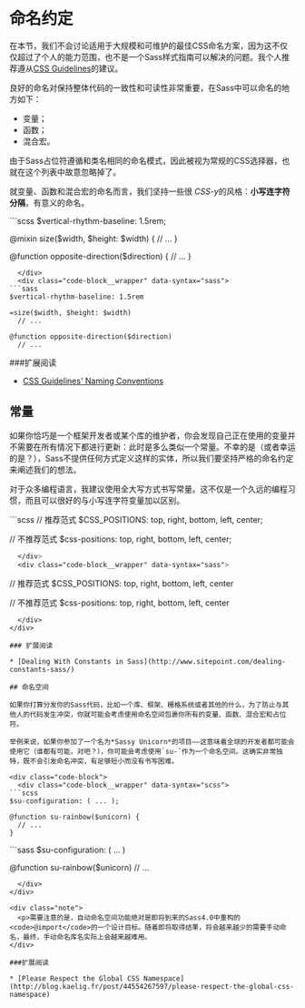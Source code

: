 # 命名约定

在本节，我们不会讨论适用于大规模和可维护的最佳CSS命名方案，因为这不仅仅超过了个人的能力范围，也不是一个Sass样式指南可以解决的问题。我个人推荐遵从[CSS Guidelines](http://cssguidelin.es/#naming-conventions)的建议。

良好的命名对保持整体代码的一致性和可读性非常重要，在Sass中可以命名的地方如下：

* 变量；
* 函数；
* 混合宏。

由于Sass占位符遵循和类名相同的命名模式，因此被视为常规的CSS选择器，也就在这个列表中故意忽略掉了。

就变量、函数和混合宏的命名而言，我们坚持一些很 *CSS-y*的风格：**小写连字符分隔**，有意义的命名。

<div class="code-block">
  <div class="code-block__wrapper" data-syntax="scss">
```scss
$vertical-rhythm-baseline: 1.5rem;

@mixin size($width, $height: $width) {
  // ...
}

@function opposite-direction($direction) {
  // ...
}
```
  </div>
  <div class="code-block__wrapper" data-syntax="sass">
```sass
$vertical-rhythm-baseline: 1.5rem

=size($width, $height: $width)
  // ...

@function opposite-direction($direction)
  // ...
```
  </div>
</div>

###扩展阅读

* [CSS Guidelines' Naming Conventions](http://cssguidelin.es/#naming-conventions)

## 常量

如果你恰巧是一个框架开发者或某个库的维护者，你会发现自己正在使用的变量并不需要在所有情况下都进行更新：此时是多么类似一个常量。不幸的是（或者幸运的是？），Sass不提供任何方式定义这样的实体，所以我们要坚持严格的命名约定来阐述我们的想法。

对于众多编程语言，我建议使用全大写方式书写常量。这不仅是一个久远的编程习惯，而且可以很好的与小写连字符变量加以区别。

<div class="code-block">
  <div class="code-block__wrapper" data-syntax="scss">
```scss
// 推荐范式
$CSS_POSITIONS: top, right, bottom, left, center;

// 不推荐范式
$css-positions: top, right, bottom, left, center;
```sass
  </div>
  <div class="code-block__wrapper" data-syntax="sass">
```
// 推荐范式
$CSS_POSITIONS: top, right, bottom, left, center

// 不推荐范式
$css-positions: top, right, bottom, left, center
```
  </div>
</div>

### 扩展阅读

* [Dealing With Constants in Sass](http://www.sitepoint.com/dealing-constants-sass/)

## 命名空间

如果你打算分发你的Sass代码，比如一个库、框架、栅格系统或者其他的什么，为了防止与其他人的代码发生冲突，你就可能会考虑使用命名空间包裹你所有的变量、函数、混合宏和占位符。

举例来说，如果你参加了一个名为*Sassy Unicorn*的项目——这意味着全球的开发者都可能会使用它（谁都有可能，对吧？），你可能会考虑使用`su-`作为一个命名空间。这确实非常独特，既不会引发命名冲突，有足够短小而没有书写困难。

<div class="code-block">
  <div class="code-block__wrapper" data-syntax="scss">
```scss
$su-configuration: ( ... );

@function su-rainbow($unicorn) {
  // ...
}
```
  </div>
  <div class="code-block__wrapper" data-syntax="sass">
```sass
$su-configuration: ( ... )

@function su-rainbow($unicorn)
  // ...
```
  </div>
</div>

<div class="note">
  <p>需要注意的是，自动命名空间功能绝对是即将到来的Sass4.0中重构的<code>@import</code>的一个设计目标。随着即将取得结果，将会越来越少的需要手动命名，最终，手动命名库名实际上会越来越难用。
</div>

###扩展阅读

* [Please Respect the Global CSS Namespace](http://blog.kaelig.fr/post/44554267597/please-respect-the-global-css-namespace)